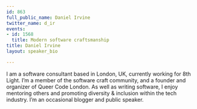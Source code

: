 ```yaml
---
id: 863
full_public_name: Daniel Irvine
twitter_name: d_ir
events:
- id: 1568
  title: Modern software craftsmanship
title: Daniel Irvine
layout: speaker_bio

---
```

I am a software consultant based in London, UK, currently working for 8th Light. I’m a member of the software craft community, and a founder and organizer of Queer Code London. As well as writing software, I enjoy mentoring others and promoting diversity & inclusion within the tech industry. I’m an occasional blogger and public speaker.